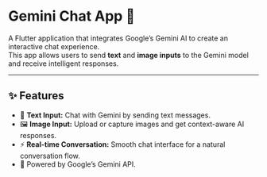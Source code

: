 # Gemini Chat App 🚀

A Flutter application that integrates Google’s Gemini AI to create an interactive chat experience.  
This app allows users to send **text** and **image inputs** to the Gemini model and receive intelligent responses.

---

## ✨ Features

- 📩 **Text Input:** Chat with Gemini by sending text messages.
- 🖼 **Image Input:** Upload or capture images and get context-aware AI responses.
- ⚡ **Real-time Conversation:** Smooth chat interface for a natural conversation flow.
- 💎 Powered by Google’s Gemini API.

